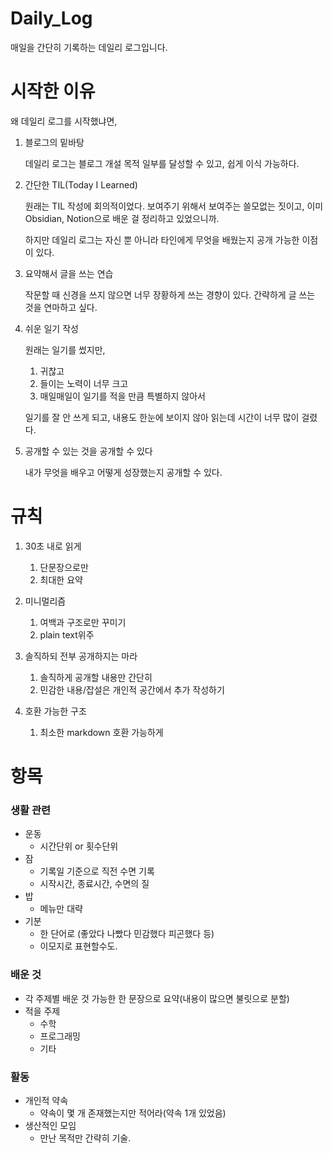 # Daily_Log

매일을 간단히 기록하는 데일리 로그입니다. 

# 시작한 이유

왜 데일리 로그를 시작했냐면,

1. 블로그의 밑바탕
    
   데일리 로그는 블로그 개설 목적 일부를 달성할 수 있고, 쉽게 이식 가능하다.
       
2. 간단한 TIL(Today I Learned)
    
   원래는 TIL 작성에 회의적이었다. 보여주기 위해서 보여주는 쓸모없는 짓이고, 이미 Obsidian, Notion으로 배운 걸 정리하고 있었으니까.

   하지만 데일리 로그는 자신 뿐 아니라 타인에게 무엇을 배웠는지 공개 가능한 이점이 있다.
    
4. 요약해서 글을 쓰는 연습
    
   작문할 때 신경을 쓰지 않으면 너무 장황하게 쓰는 경향이 있다. 간략하게 글 쓰는 것을 연마하고 싶다.
    
5. 쉬운 일기 작성
    
    원래는 일기를 썼지만,
    
    1. 귀찮고
    2. 들이는 노력이 너무 크고
    3. 매일매일이 일기를 적을 만큼 특별하지 않아서
    
    일기를 잘 안 쓰게 되고, 내용도 한눈에 보이지 않아 읽는데 시간이 너무 많이 걸렸다.
    
6. 공개할 수 있는 것을 공개할 수 있다
    
   내가 무엇을 배우고 어떻게 성장했는지 공개할 수 있다.
    

# 규칙

1. 30초 내로 읽게

    1. 단문장으로만
    2. 최대한 요약
2. 미니멀리즘

    1. 여백과 구조로만 꾸미기
    2. plain text위주
3. 솔직하되 전부 공개하지는 마라

    1. 솔직하게 공개할 내용만 간단히
    2. 민감한 내용/잡설은 개인적 공간에서 추가 작성하기
4. 호환 가능한 구조

    1. 최소한 markdown 호환 가능하게

# 항목

### 생활 관련

- 운동
    - 시간단위 or 횟수단위
- 잠
    - 기록일 기준으로 직전 수면 기록
    - 시작시간, 종료시간, 수면의 질
- 밥
    - 메뉴만 대략
- 기분
    - 한 단어로 (좋았다 나빴다 민감했다 피곤했다 등)
    - 이모지로 표현할수도.

### 배운 것

- 각 주제별 배운 것 가능한 한 문장으로 요약(내용이 많으면 불릿으로 분할)
- 적을 주제
    - 수학
    - 프로그래밍
    - 기타

### 활동

- 개인적 약속
    - 약속이 몇 개 존재했는지만 적어라(약속 1개 있었음)
- 생산적인 모임
    - 만난 목적만 간략히 기술.
